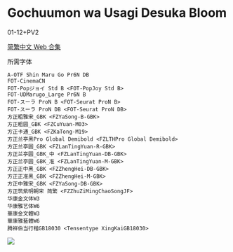 # Gochuumon wa Usagi Desuka Bloom

01-12+PV2

[简繁中文 Web 合集](https://github.com/Nekomoekissaten-SUB/Nekomoekissaten-Storage/releases/download/subtitle_pkg/Gochiusa_BLOOM_Web_zho.7z)

所需字体
```
A-OTF Shin Maru Go Pr6N DB
FOT-CinemaCN
FOT-Popジョイ Std B <FOT-PopJoy Std B>
FOT-UDMarugo_Large Pr6N B
FOT-スーラ ProN B <FOT-Seurat ProN B>
FOT-スーラ ProN DB <FOT-Seurat ProN DB>
方正粗雅宋_GBK <FZYaSong-B-GBK>
方正粗圆_GBK <FZCuYuan-M03>
方正卡通_GBK <FZKaTong-M19>
方正兰亭黑Pro Global Demibold <FZLTHPro Global Demibold>
方正兰亭圆_GBK <FZLanTingYuan-R-GBK>
方正兰亭圆_GBK_中 <FZLanTingYuan-DB-GBK>
方正兰亭圆_GBK_准 <FZLanTingYuan-M-GBK>
方正正中黑_GBK <FZZhengHei-DB-GBK>
方正正准黑_GBK <FZZhengHei-M-GBK>
方正中雅宋_GBK <FZYaSong-DB-GBK>
方正筑紫明朝宋 简繁 <FZZhuZiMingChaoSongJF>
华康金文体W3
华康雅艺体W6
華康金文體W3
華康雅藝體W6
腾祥伯当行楷GB18030 <Tensentype XingKaiGB18030>
```

![](https://nekomoe.pages.dev/images/2020-10/gochiusaBLOOM.jpg)
